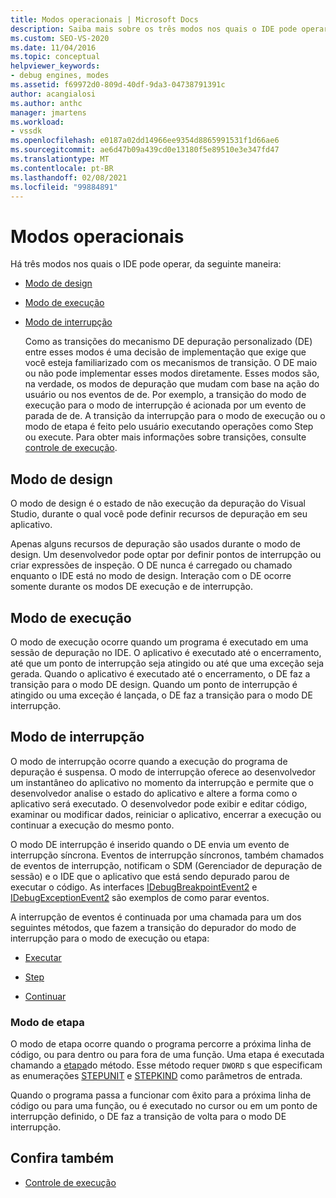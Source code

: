 ```yaml
---
title: Modos operacionais | Microsoft Docs
description: Saiba mais sobre os três modos nos quais o IDE pode operar, que são o modo de design, o modo de execução e o modo de interrupção.
ms.custom: SEO-VS-2020
ms.date: 11/04/2016
ms.topic: conceptual
helpviewer_keywords:
- debug engines, modes
ms.assetid: f69972d0-809d-40df-9da3-04738791391c
author: acangialosi
ms.author: anthc
manager: jmartens
ms.workload:
- vssdk
ms.openlocfilehash: e0187a02dd14966ee9354d8865991531f1d66ae6
ms.sourcegitcommit: ae6d47b09a439cd0e13180f5e89510e3e347fd47
ms.translationtype: MT
ms.contentlocale: pt-BR
ms.lasthandoff: 02/08/2021
ms.locfileid: "99884891"
---
```

# <a name="operational-modes"></a>Modos operacionais
Há três modos nos quais o IDE pode operar, da seguinte maneira:

- [Modo de design](#vsconoperationalmodesanchor1)

- [Modo de execução](#vsconoperationalmodesanchor2)

- [Modo de interrupção](#vsconoperationalmodesanchor3)

  Como as transições do mecanismo DE depuração personalizado (DE) entre esses modos é uma decisão de implementação que exige que você esteja familiarizado com os mecanismos de transição. O DE maio ou não pode implementar esses modos diretamente. Esses modos são, na verdade, os modos de depuração que mudam com base na ação do usuário ou nos eventos de de. Por exemplo, a transição do modo de execução para o modo de interrupção é acionada por um evento de parada de de. A transição da interrupção para o modo de execução ou o modo de etapa é feito pelo usuário executando operações como Step ou execute. Para obter mais informações sobre transições, consulte [controle de execução](../../extensibility/debugger/control-of-execution.md).

## <a name="design-mode"></a><a name="vsconoperationalmodesanchor1"></a> Modo de design
 O modo de design é o estado de não execução da depuração do Visual Studio, durante o qual você pode definir recursos de depuração em seu aplicativo.

 Apenas alguns recursos de depuração são usados durante o modo de design. Um desenvolvedor pode optar por definir pontos de interrupção ou criar expressões de inspeção. O DE nunca é carregado ou chamado enquanto o IDE está no modo de design. Interação com o DE ocorre somente durante os modos DE execução e de interrupção.

## <a name="run-mode"></a><a name="vsconoperationalmodesanchor2"></a> Modo de execução
 O modo de execução ocorre quando um programa é executado em uma sessão de depuração no IDE. O aplicativo é executado até o encerramento, até que um ponto de interrupção seja atingido ou até que uma exceção seja gerada. Quando o aplicativo é executado até o encerramento, o DE faz a transição para o modo DE design. Quando um ponto de interrupção é atingido ou uma exceção é lançada, o DE faz a transição para o modo DE interrupção.

## <a name="break-mode"></a><a name="vsconoperationalmodesanchor3"></a> Modo de interrupção
 O modo de interrupção ocorre quando a execução do programa de depuração é suspensa. O modo de interrupção oferece ao desenvolvedor um instantâneo do aplicativo no momento da interrupção e permite que o desenvolvedor analise o estado do aplicativo e altere a forma como o aplicativo será executado. O desenvolvedor pode exibir e editar código, examinar ou modificar dados, reiniciar o aplicativo, encerrar a execução ou continuar a execução do mesmo ponto.

 O modo DE interrupção é inserido quando o DE envia um evento de interrupção síncrona. Eventos de interrupção síncronos, também chamados de eventos de interrupção, notificam o SDM (Gerenciador de depuração de sessão) e o IDE que o aplicativo que está sendo depurado parou de executar o código. As interfaces [IDebugBreakpointEvent2](../../extensibility/debugger/reference/idebugbreakpointevent2.md) e [IDebugExceptionEvent2](../../extensibility/debugger/reference/idebugexceptionevent2.md) são exemplos de como parar eventos.

 A interrupção de eventos é continuada por uma chamada para um dos seguintes métodos, que fazem a transição do depurador do modo de interrupção para o modo de execução ou etapa:

- [Executar](../../extensibility/debugger/reference/idebugprocess3-execute.md)

- [Step](../../extensibility/debugger/reference/idebugprocess3-step.md)

- [Continuar](../../extensibility/debugger/reference/idebugprocess3-continue.md)

### <a name="step-mode"></a><a name="vsconoperationalmodesanchor4"></a> Modo de etapa
 O modo de etapa ocorre quando o programa percorre a próxima linha de código, ou para dentro ou para fora de uma função. Uma etapa é executada chamando a [etapa](../../extensibility/debugger/reference/idebugprocess3-step.md)do método. Esse método requer `DWORD` s que especificam as enumerações [STEPUNIT](../../extensibility/debugger/reference/stepunit.md) e [STEPKIND](../../extensibility/debugger/reference/stepkind.md) como parâmetros de entrada.

 Quando o programa passa a funcionar com êxito para a próxima linha de código ou para uma função, ou é executado no cursor ou em um ponto de interrupção definido, o DE faz a transição de volta para o modo DE interrupção.

## <a name="see-also"></a>Confira também
- [Controle de execução](../../extensibility/debugger/control-of-execution.md)
